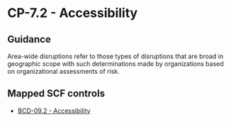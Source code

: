 # CP-7.2 - Accessibility
## Guidance
Area-wide disruptions refer to those types of disruptions that are broad in geographic scope with such determinations made by organizations based on organizational assessments of risk.
## Mapped SCF controls
- [BCD-09.2 - Accessibility](../scf/bcd-092-accessibility.md)